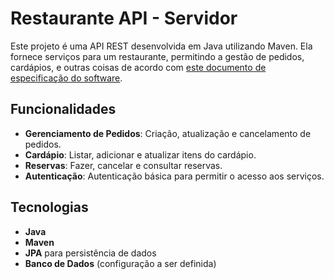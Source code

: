 # Restaurante API - Servidor

Este projeto é uma API REST desenvolvida em Java utilizando Maven. Ela fornece serviços para um restaurante, permitindo a gestão de pedidos, cardápios, e outras coisas de acordo com [este documento de especificação do software](https://github.com/MonykPenafor/Servidor_Restaurante/blob/main/Documento%20para%20cria%C3%A7%C3%A3o%20do%20software.pdf).

## Funcionalidades

- **Gerenciamento de Pedidos**: Criação, atualização e cancelamento de pedidos.
- **Cardápio**: Listar, adicionar e atualizar itens do cardápio.
- **Reservas**: Fazer, cancelar e consultar reservas.
- **Autenticação**: Autenticação básica para permitir o acesso aos serviços.

## Tecnologias

- **Java**
- **Maven**
- **JPA** para persistência de dados
- **Banco de Dados** (configuração a ser definida)

